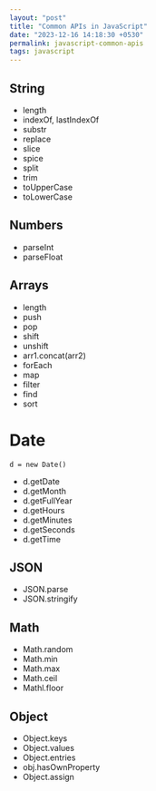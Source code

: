```yaml
---
layout: "post"
title: "Common APIs in JavaScript"
date: "2023-12-16 14:18:30 +0530"
permalink: javascript-common-apis
tags: javascript
---
```


## String

- length
- indexOf, lastIndexOf
- substr
- replace
- slice
- spice
- split
- trim
- toUpperCase
- toLowerCase

## Numbers

- parseInt
- parseFloat

## Arrays

- length
- push
- pop
- shift
- unshift
- arr1.concat(arr2)
- forEach
- map
- filter
- find
- sort

# Date

`d = new Date()`

- d.getDate
- d.getMonth
- d.getFullYear
- d.getHours
- d.getMinutes
- d.getSeconds
- d.getTime

## JSON

- JSON.parse
- JSON.stringify

## Math

- Math.random
- Math.min
- Math.max
- Math.ceil
- Mathl.floor

## Object

- Object.keys
- Object.values
- Object.entries
- obj.hasOwnProperty
- Object.assign

